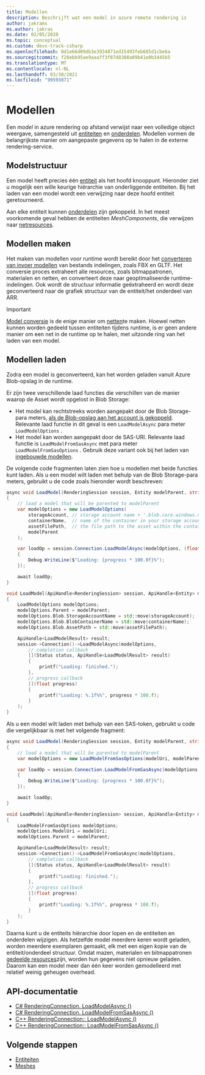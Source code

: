 ```yaml
---
title: Modellen
description: Beschrijft wat een model in azure remote rendering is
author: jakrams
ms.author: jakras
ms.date: 02/05/2020
ms.topic: conceptual
ms.custom: devx-track-csharp
ms.openlocfilehash: 0d1e66d09db3e3934871ed15493feb685d1cbe6a
ms.sourcegitcommit: f28ebb95ae9aaaff3f87d8388a09b41e0b3445b5
ms.translationtype: MT
ms.contentlocale: nl-NL
ms.lasthandoff: 03/30/2021
ms.locfileid: "99593871"
---
```

# <a name="models"></a>Modellen

Een *model* in azure rendering op afstand verwijst naar een volledige object weergave, samengesteld uit [entiteiten](entities.md) en [onderdelen](components.md). Modellen vormen de belangrijkste manier om aangepaste gegevens op te halen in de externe rendering-service.

## <a name="model-structure"></a>Modelstructuur

Een model heeft precies één [entiteit](entities.md) als het hoofd knooppunt. Hieronder ziet u mogelijk een wille keurige hiërarchie van onderliggende entiteiten. Bij het laden van een model wordt een verwijzing naar deze hoofd entiteit geretourneerd.

Aan elke entiteit kunnen [onderdelen](components.md) zijn gekoppeld. In het meest voorkomende geval hebben de entiteiten *MeshComponents*, die verwijzen naar [netresources](meshes.md).

## <a name="creating-models"></a>Modellen maken

Het maken van modellen voor runtime wordt bereikt door het [converteren van invoer modellen](../how-tos/conversion/model-conversion.md) van bestands indelingen, zoals FBX en GLTF. Het conversie proces extraheert alle resources, zoals bitmappatronen, materialen en netten, en converteert deze naar geoptimaliseerde runtime-indelingen. Ook wordt de structuur informatie geëxtraheerd en wordt deze geconverteerd naar de grafiek structuur van de entiteit/het onderdeel van ARR.

> [!IMPORTANT]
> [Model conversie](../how-tos/conversion/model-conversion.md) is de enige manier om [netten](meshes.md)te maken. Hoewel netten kunnen worden gedeeld tussen entiteiten tijdens runtime, is er geen andere manier om een net in de runtime op te halen, met uitzonde ring van het laden van een model.

## <a name="loading-models"></a>Modellen laden

Zodra een model is geconverteerd, kan het worden geladen vanuit Azure Blob-opslag in de runtime.

Er zijn twee verschillende laad functies die verschillen van de manier waarop de Asset wordt opgelost in Blob Storage:

* Het model kan rechtstreeks worden aangepakt door de Blob Storage-para meters, [als de Blob-opslag aan het account is gekoppeld](../how-tos/create-an-account.md#link-storage-accounts). Relevante laad functie in dit geval is een `LoadModelAsync` para meter `LoadModelOptions` .
* Het model kan worden aangepakt door de SAS-URI. Relevante laad functie is `LoadModelFromSasAsync` met para meter `LoadModelFromSasOptions` . Gebruik deze variant ook bij het laden van [ingebouwde modellen](../samples/sample-model.md).

De volgende code fragmenten laten zien hoe u modellen met beide functies kunt laden. Als u een model wilt laden met behulp van de Blob Storage-para meters, gebruikt u de code zoals hieronder wordt beschreven:


```cs
async void LoadModel(RenderingSession session, Entity modelParent, string storageAccount, string containerName, string assetFilePath)
{
    // load a model that will be parented to modelParent
    var modelOptions = new LoadModelOptions(
        storageAccount, // storage account name + '.blob.core.windows.net', e.g., 'mystorageaccount.blob.core.windows.net'
        containerName,  // name of the container in your storage account, e.g., 'mytestcontainer'
        assetFilePath,  // the file path to the asset within the container, e.g., 'path/to/file/myAsset.arrAsset'
        modelParent
    );

    var loadOp = session.Connection.LoadModelAsync(modelOptions, (float progress) =>
    {
        Debug.WriteLine($"Loading: {progress * 100.0f}%");
    });

    await loadOp;
}
```

```cpp
void LoadModel(ApiHandle<RenderingSession> session, ApiHandle<Entity> modelParent, std::string storageAccount, std::string containerName, std::string assetFilePath)
{
    LoadModelOptions modelOptions;
    modelOptions.Parent = modelParent;
    modelOptions.Blob.StorageAccountName = std::move(storageAccount);
    modelOptions.Blob.BlobContainerName = std::move(containerName);
    modelOptions.Blob.AssetPath = std::move(assetFilePath);

    ApiHandle<LoadModelResult> result;
    session->Connection()->LoadModelAsync(modelOptions,
        // completion callback
        [](Status status, ApiHandle<LoadModelResult> result)
        {
            printf("Loading: finished.");
        },
        // progress callback
        [](float progress)
        {
            printf("Loading: %.1f%%", progress * 100.f);
        }
    );
}
```

Als u een model wilt laden met behulp van een SAS-token, gebruikt u code die vergelijkbaar is met het volgende fragment:

```cs
async void LoadModel(RenderingSession session, Entity modelParent, string modelUri)
{
    // load a model that will be parented to modelParent
    var modelOptions = new LoadModelFromSasOptions(modelUri, modelParent);

    var loadOp = session.Connection.LoadModelFromSasAsync(modelOptions, (float progress) =>
    {
        Debug.WriteLine($"Loading: {progress * 100.0f}%");
    });

    await loadOp;
}
```

```cpp
void LoadModel(ApiHandle<RenderingSession> session, ApiHandle<Entity> modelParent, std::string modelUri)
{
    LoadModelFromSasOptions modelOptions;
    modelOptions.ModelUri = modelUri;
    modelOptions.Parent = modelParent;

    ApiHandle<LoadModelResult> result;
    session->Connection()->LoadModelFromSasAsync(modelOptions,
        // completion callback
        [](Status status, ApiHandle<LoadModelResult> result)
        {
            printf("Loading: finished.");
        },
        // progress callback
        [](float progress)
        {
            printf("Loading: %.1f%%", progress * 100.f);
        }
    );
}
```

Daarna kunt u de entiteits hiërarchie door lopen en de entiteiten en onderdelen wijzigen. Als hetzelfde model meerdere keren wordt geladen, worden meerdere exemplaren gemaakt, elk met een eigen kopie van de entiteit/onderdeel structuur. Omdat mazen, materialen en bitmappatronen [gedeelde resources](../concepts/lifetime.md)zijn, worden hun gegevens niet opnieuw geladen. Daarom kan een model meer dan één keer worden gemodelleerd met relatief weinig geheugen overhead.

## <a name="api-documentation"></a>API-documentatie

* [C# RenderingConnection. LoadModelAsync ()](/dotnet/api/microsoft.azure.remoterendering.renderingconnection.loadmodelasync)
* [C# RenderingConnection. LoadModelFromSasAsync ()](/dotnet/api/microsoft.azure.remoterendering.renderingconnection.loadmodelfromsasasync)
* [C++ RenderingConnection:: LoadModelAsync ()](/cpp/api/remote-rendering/renderingconnection#loadmodelasync)
* [C++ RenderingConnection:: LoadModelFromSasAsync ()](/cpp/api/remote-rendering/renderingconnection#loadmodelfromsasasync)

## <a name="next-steps"></a>Volgende stappen

* [Entiteiten](entities.md)
* [Meshes](meshes.md)